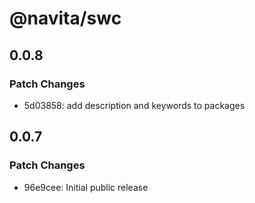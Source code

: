 # @navita/swc

## 0.0.8

### Patch Changes

- 5d03858: add description and keywords to packages

## 0.0.7

### Patch Changes

- 96e9cee: Initial public release
